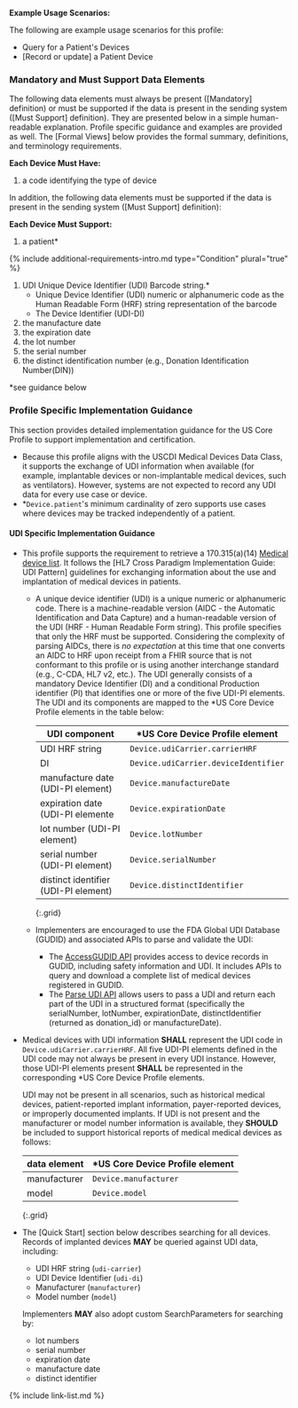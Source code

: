 
**Example Usage Scenarios:**

The following are example usage scenarios for this profile:

-   Query for a Patient's <span class="bg-success" markdown="1">Devices</span><!-- new-content -->
-  [Record or update]  a Patient <span class="bg-success" markdown="1">Device</span><!-- new-content -->

### Mandatory and Must Support Data Elements

The following data elements must always be present ([Mandatory] definition) or must be supported if the data is present in the sending system ([Must Support] definition). They are presented below in a simple human-readable explanation. Profile specific guidance and examples are provided as well. The [Formal Views] below provides the formal summary, definitions, and terminology requirements.

**Each Device Must Have:**

1. a code identifying the type of device

In addition, the following data elements must be supported if the data is present in the sending system ([Must Support] definition):

**Each Device Must Support:**

1. <span class="bg-success" markdown="1">a patient*</span><!-- new-content -->

<div class="bg-success" markdown="1">

{% include additional-requirements-intro.md type="Condition" plural="true" %}

1. UDI Unique Device Identifier (UDI) Barcode string.*
   - Unique Device Identifier (UDI) numeric or alphanumeric code as the Human Readable Form (HRF) string representation of the barcode
   - The Device Identifier (UDI-DI)
2. the manufacture date
3. the expiration date
4. the lot number
5. the serial number
6. the distinct identification number (e.g., Donation
Identification Number(DIN))
</div><!-- new-content -->

*see guidance below

### Profile Specific Implementation Guidance

This section provides detailed implementation guidance for the US Core Profile to support implementation and certification.
<div class="bg-success" markdown="1">

- Because this profile aligns with the USCDI Medical Devices Data Class, it supports the exchange of UDI information when available (for example, implantable devices or non-implantable medical devices, such as ventilators). However, systems are not expected to record any UDI data for every use case or device.
- \*`Device.patient`'s minimum cardinality of zero supports use cases where devices may be tracked independently of a patient.

#### UDI  Specific Implementation Guidance
</div><!-- new-content -->

- This profile supports the requirement to retrieve a 170.315(a)(14) [Medical device list](https://www.healthit.gov/test-method/medical-device-list). It follows the [HL7 Cross Paradigm Implementation Guide: UDI Pattern] guidelines for exchanging information about the use and implantation of medical devices in patients.
  - A unique device identifier (UDI) is a unique numeric or alphanumeric code. There is a machine-readable version (AIDC - the Automatic Identification and Data Capture) and a human-readable version of the UDI (HRF - Human Readable Form string). This profile specifies that only the HRF must be supported. Considering the complexity of parsing AIDCs, there is *no expectation* at this time that one converts an AIDC to HRF upon receipt from a FHIR source that is not conformant to this profile or is using another interchange standard (e.g., C-CDA, HL7 v2, etc.). The UDI generally consists of a mandatory Device Identifier (DI) and a conditional Production identifier (PI) that identifies one or more of the five UDI-PI elements. The UDI and its components are mapped to the *US Core Device Profile elements in the table below:

    |UDI component|*US Core Device Profile element|
    |---|---|
    |UDI HRF string|`Device.udiCarrier.carrierHRF`|
    |DI|`Device.udiCarrier.deviceIdentifier`|
    |manufacture date (UDI-PI element)|`Device.manufactureDate`|
    |expiration date (UDI-PI elemente|`Device.expirationDate`|
    |lot number (UDI-PI element)|`Device.lotNumber`|
    |serial number (UDI-PI element)|`Device.serialNumber`|
    |distinct identifier (UDI-PI element)|`Device.distinctIdentifier`|
    {:.grid}

  -  Implementers are encouraged to use the FDA Global UDI Database (GUDID) and associated APIs to parse and validate the UDI:
      - The [AccessGUDID API](https://www.fda.gov/medical-devices/global-unique-device-identification-database-gudid/accessgudid-public) provides access to device records in GUDID, including safety information and UDI. It includes APIs to query and download a complete list of medical devices registered in GUDID.
      - The [Parse UDI API](https://accessgudid.nlm.nih.gov/resources/developers/parse_udi_api) allows users to pass a UDI and return each part of the UDI in a structured format (specifically the serialNumber, lotNumber, expirationDate, distinctIdentifier (returned as donation_id) or manufactureDate).

- <span class="bg-success" markdown="1">Medical devices</span><!-- new-content --> with UDI information **SHALL** represent the UDI code in `Device.udiCarrier.carrierHRF`. All five UDI-PI elements defined in the UDI code may not always be present in every UDI instance. However, those UDI-PI elements present **SHALL** be represented in the corresponding *US Core Device Profile elements.

   UDI may not be present in all scenarios, such as historical <span class="bg-success" markdown="1">medical devices</span><!-- new-content -->, patient-reported implant information, payer-reported devices, or improperly documented implants. If UDI is not present and the manufacturer or model number information is available, they **SHOULD** be included to support historical reports of medical <span class="bg-success" markdown="1">medical devices</span><!-- new-content --> as follows:

   |data element|*US Core Device Profile element|
   |---|---|
   |manufacturer|`Device.manufacturer`|
   |model|`Device.model`|
   {:.grid}

- The [Quick Start] section below describes searching for all devices. Records of implanted devices **MAY** be queried against UDI data, including:

    - UDI HRF string (`udi-carrier`)
    - UDI Device Identifier (`udi-di`)
    - Manufacturer (`manufacturer`)
    - Model number (`model`)

  Implementers **MAY** also adopt custom SearchParameters for searching by:

    - lot numbers
    - serial number
    - expiration date
    - manufacture date
    - distinct identifier

{% include link-list.md %}
